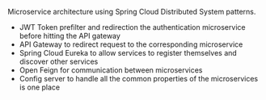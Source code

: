 Microservice architecture using Spring Cloud Distributed System patterns.
- JWT Token prefilter and redirection the authentication microservice before hitting the API gateway
- API Gateway to redirect request to the corresponding microservice
- Spring Cloud Eureka to allow services to register themselves and discover other services
- Open Feign for communication between microservices
- Config server to handle all the common properties of the microservices is one place
